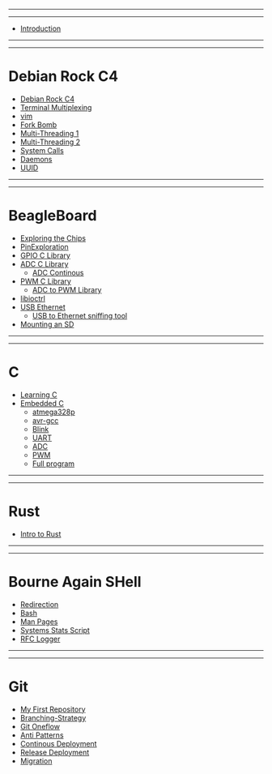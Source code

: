 
------------------------------------------------------
------------------------------------------------------

- [Introduction](Introduction/Introduction.md)

------------------------------------------------------
------------------------------------------------------

# Debian Rock C4
- [Debian Rock C4](Debian_Rock/Debian_Rock.md)
- [Terminal Multiplexing](tmux/tmux.md)
- [vim](vim/vim.md)
- [Fork Bomb]()
- [Multi-Threading 1]()
- [Multi-Threading 2]()
- [System Calls]()
- [Daemons]()
- [UUID]()

------------------------------------------------------
------------------------------------------------------

# BeagleBoard
- [Exploring the Chips](./ChipExploration/ChipExploration.md)
- [PinExploration](./PinExploration/PinExploration.md)
- [GPIO C Library](./GPIOLibrary/GPIOLibrary.md)
- [ADC C Library](./ADCLibrary/ADCLibrary.md)
  - [ADC Continous ](./ADCLibrary/ADCContinous.md)
- [PWM C Library](./PWMLibrary/PWMLibrary.md)
  - [ADC to PWM Library](./PWMLibrary/ADCtoPWM.md)
- [libioctrl](./Libioctrl/Libioctrl.md)
- [USB Ethernet]()
  - [USB to Ethernet sniffing tool]()
- [Mounting an SD]()

------------------------------------------------------
------------------------------------------------------

# C
- [Learning C](./Learning_C/Learning_C.md)
- [Embedded C](./EmbeddedC/Embedded.md)
  - [atmega328p](./EmbeddedC/atmega328p.md)
  - [avr-gcc](./EmbeddedC/avg_gcc.md)
  - [Blink](./EmbeddedC/blink.md)
  - [UART](./EmbeddedC/UART.md)
  - [ADC](./EmbeddedC/adc.md) 
  - [PWM](./EmbeddedC/pwm.md)
  - [Full program](./EmbeddedC/adc2pwm.md)

------------------------------------------------------
------------------------------------------------------

# Rust

- [Intro to Rust]()

------------------------------------------------------
------------------------------------------------------

# Bourne Again SHell
- [Redirection](./Redirection/Redirection.md)
- [Bash](Bash/Bash_Scripting.md)
- [Man Pages](ManPages/ManPages.md)
- [Systems Stats Script](SystemsStats/SystemsStats.md)
- [RFC Logger](RFC_Logger/rfclogger.md)

------------------------------------------------------
------------------------------------------------------

# Git
- [My First Repository](myFirstRepository/myFirstRepository.md)
- [Branching-Strategy](BranchingModel/BranchingModel.md)
- [Git Oneflow](OneFlow/OneFlow.md)
- [Anti Patterns](AntiPatterns/AntiPatterns.md)
- [Continous Deployment](ContinousDeployment/ContinousDeployment.md)
- [Release Deployment](ReleaseDeployment/ReleaseDeployment.md)
- [Migration](Migration/Migration.md)